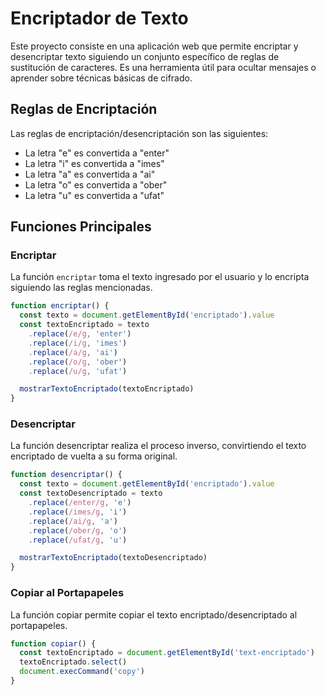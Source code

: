 # Encriptador de Texto

Este proyecto consiste en una aplicación web que permite encriptar y desencriptar texto siguiendo un conjunto específico de reglas de sustitución de caracteres. Es una herramienta útil para ocultar mensajes o aprender sobre técnicas básicas de cifrado.

## Reglas de Encriptación

Las reglas de encriptación/desencriptación son las siguientes:

- La letra "e" es convertida a "enter"
- La letra "i" es convertida a "imes"
- La letra "a" es convertida a "ai"
- La letra "o" es convertida a "ober"
- La letra "u" es convertida a "ufat"

## Funciones Principales

### Encriptar

La función `encriptar` toma el texto ingresado por el usuario y lo encripta siguiendo las reglas mencionadas.

```javascript
function encriptar() {
  const texto = document.getElementById('encriptado').value
  const textoEncriptado = texto
    .replace(/e/g, 'enter')
    .replace(/i/g, 'imes')
    .replace(/a/g, 'ai')
    .replace(/o/g, 'ober')
    .replace(/u/g, 'ufat')

  mostrarTextoEncriptado(textoEncriptado)
}
```

### Desencriptar

La función desencriptar realiza el proceso inverso, convirtiendo el texto encriptado de vuelta a su forma original.

```javascript
function desencriptar() {
  const texto = document.getElementById('encriptado').value
  const textoDesencriptado = texto
    .replace(/enter/g, 'e')
    .replace(/imes/g, 'i')
    .replace(/ai/g, 'a')
    .replace(/ober/g, 'o')
    .replace(/ufat/g, 'u')

  mostrarTextoEncriptado(textoDesencriptado)
}
```

### Copiar al Portapapeles

La función copiar permite copiar el texto encriptado/desencriptado al portapapeles.

```javascript
function copiar() {
  const textoEncriptado = document.getElementById('text-encriptado')
  textoEncriptado.select()
  document.execCommand('copy')
}
```

